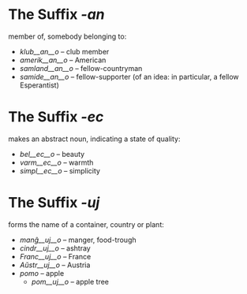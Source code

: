 # The Suffix *-an*

member of, somebody belonging to:

- *klub__an__o*    – club member
- *amerik__an__o*  – American
- *samland__an__o* – fellow-countryman
- *samide__an__o*  – fellow-supporter (of an idea: in particular, a fellow Esperantist)


# The Suffix *-ec*

makes an abstract noun, indicating a state of quality:

- *bel__ec__o*   – beauty
- *varm__ec__o*  – warmth
- *simpl__ec__o* – simplicity


# The Suffix *-uj*

forms the name of a container, country or plant:

- *manĝ__uj__o*  – manger, food-trough
- *cindr__uj__o* – ashtray
- *Franc__uj__o* – France
- *Aŭstr__uj__o* – Austria
- *pomo*   – apple
    - *pom__uj__o*   – apple tree
